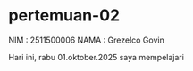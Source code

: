 # pertemuan-02
NIM : 2511500006
NAMA : Grezelco Govin

Hari ini, rabu 01.oktober.2025 saya mempelajari